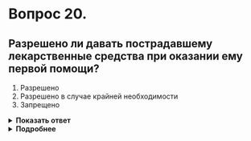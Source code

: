# Вопрос 20.

## Разрешено ли давать пострадавшему лекарственные средства при оказании ему первой помощи?

1. Разрешено
2. Разрешено в случае крайней необходимости
3. Запрещено

<details>
<summary><b>Показать ответ</b></summary>
Правильный ответ: 3
</details>
<details>
<summary><b>Подробнее</b></summary>
Правильный ответ - запрещено.
По действующему законодательству лекарственные средства запрещено использовать при оказании первой помощи, поэтому они отсутствуют в автомобильной аптечке, также у пострадавшего, который может находиться в бессознательном состоянии, будет отсутствовать глотательный рефлекс.
</details>